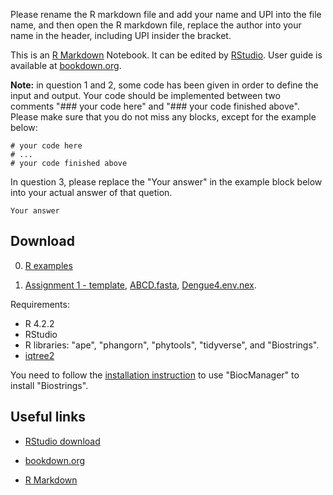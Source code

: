 
Please rename the R markdown file and add your name and UPI into the file name, 
and then open the R markdown file, replace the author into your name in the header, 
including UPI insider the bracket.

This is an [R Markdown](http://rmarkdown.rstudio.com) Notebook.
It can be edited by [RStudio](https://posit.co/download/rstudio-desktop/). 
User guide is available at [bookdown.org](https://bookdown.org/yihui/rmarkdown/). 

**Note:** in question 1 and 2, some code has been given in order to define the input and output. 
Your code should be implemented between two comments "### your code here" and "### your code finished above". Please make sure that you do not miss any blocks, except for the example below:

```
# your code here
# ...
# your code finished above
```

In question 3, please replace the "Your answer" in the example block below into your actual answer of that quetion.

```
Your answer
```


## Download

0. [R examples](RExamples.html)

1. [Assignment 1 - template](Assignment1/Assignment1Template.Rmd), [ABCD.fasta](Assignment1/ABCD.fasta), [Dengue4.env.nex](Assignment1/Dengue4.env.nex).

Requirements:

- R 4.2.2
- RStudio
- R libraries: "ape", "phangorn", "phytools", "tidyverse", and "Biostrings".  
- [iqtree2](http://www.iqtree.org/#download)

You need to follow the [installation instruction](https://bioconductor.org/packages/release/bioc/html/Biostrings.html)
to use "BiocManager" to install "Biostrings".


## Useful links

- [RStudio download](https://posit.co/download/rstudio-desktop/)

- [bookdown.org](https://bookdown.org/yihui/rmarkdown/) 

- [R Markdown](https://rmarkdown.rstudio.com/lesson-1.html)